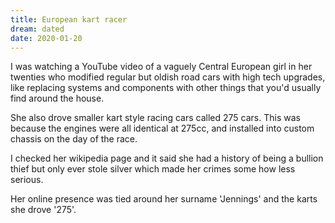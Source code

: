 ```yaml
---
title: European kart racer
dream: dated
date: 2020-01-20
---
```


I was watching a YouTube video of a vaguely Central European girl in her twenties who modified regular but oldish road cars with high tech upgrades, like replacing systems and components with other things that you'd usually find around the house.

She also drove smaller kart style racing cars called 275 cars. This was because the engines were all identical at 275cc, and installed into custom chassis on the day of the race.

I checked her wikipedia page and it said she had a history of being a bullion thief but only ever stole silver which made her crimes some how less serious.

Her online presence was tied around her surname 'Jennings' and the karts she drove '275'.